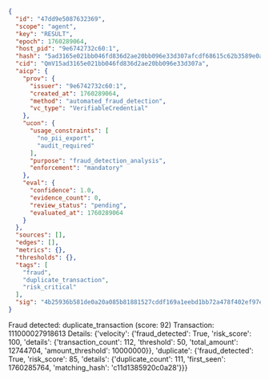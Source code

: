 ```json
{
  "id": "47dd9e5087632369",
  "scope": "agent",
  "key": "RESULT",
  "epoch": 1760289064,
  "host_pid": "9e6742732c60:1",
  "hash": "5ad3165e021bb046fd836d2ae20bb096e33d307afcdf68615c62b3589e0a9e78",
  "cid": "QmV15ad3165e021bb046fd836d2ae20bb096e33d307a",
  "aicp": {
    "prov": {
      "issuer": "9e6742732c60:1",
      "created_at": 1760289064,
      "method": "automated_fraud_detection",
      "vc_type": "VerifiableCredential"
    },
    "ucon": {
      "usage_constraints": [
        "no_pii_export",
        "audit_required"
      ],
      "purpose": "fraud_detection_analysis",
      "enforcement": "mandatory"
    },
    "eval": {
      "confidence": 1.0,
      "evidence_count": 0,
      "review_status": "pending",
      "evaluated_at": 1760289064
    }
  },
  "sources": [],
  "edges": [],
  "metrics": {},
  "thresholds": {},
  "tags": [
    "fraud",
    "duplicate_transaction",
    "risk_critical"
  ],
  "sig": "4b25936b581de0a20a085b81881527cddf169a1eebd1bb72a478f402ef97e210"
}
```

Fraud detected: duplicate_transaction (score: 92)
Transaction: 111000027918613
Details: {'velocity': {'fraud_detected': True, 'risk_score': 100, 'details': {'transaction_count': 112, 'threshold': 50, 'total_amount': 12744704, 'amount_threshold': 10000000}}, 'duplicate': {'fraud_detected': True, 'risk_score': 85, 'details': {'duplicate_count': 111, 'first_seen': 1760285764, 'matching_hash': 'c11d1385920c0a28'}}}